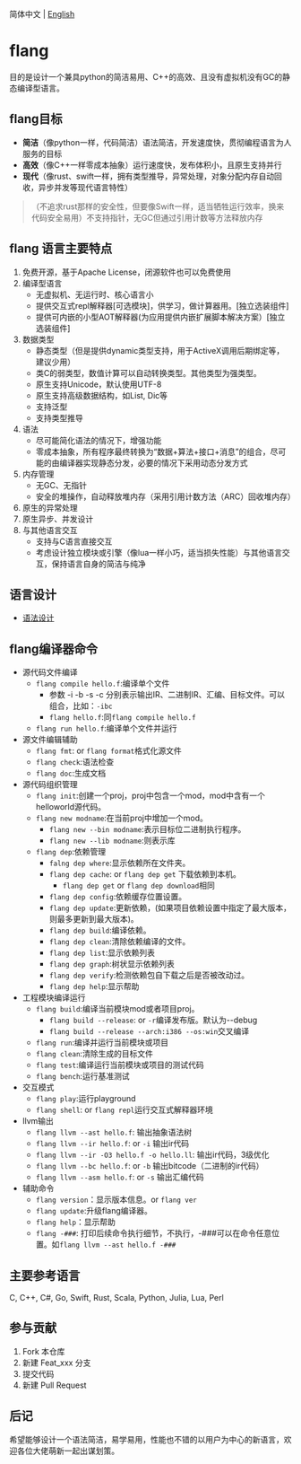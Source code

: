 简体中文 | [English](README.en.md)

#  flang

目的是设计一个兼具python的简洁易用、C++的高效、且没有虚拟机没有GC的静态编译型语言。

## flang目标

+ **简洁**（像python一样，代码简洁）语法简洁，开发速度快，贯彻编程语言为人服务的目标
+ **高效**（像C++一样零成本抽象）运行速度快，发布体积小，且原生支持并行
+ **现代**（像rust、swift一样，拥有类型推导，异常处理，对象分配内存自动回收，异步并发等现代语言特性）


> （不追求rust那样的安全性，但要像Swift一样，适当牺牲运行效率，换来代码安全易用）不支持指针，无GC但通过引用计数等方法释放内存

## flang 语言主要特点

1. 免费开源，基于Apache License，闭源软件也可以免费使用
2. 编译型语言
    + 无虚拟机、无运行时、核心语言小
    + 提供交互式repl解释器\[可选模块\]，供学习，做计算器用。\[独立选装组件\]
    + 提供可内嵌的小型AOT解释器(为应用提供内嵌扩展脚本解决方案）\[独立选装组件\]
3. 数据类型
	+ 静态类型（但是提供dynamic类型支持，用于ActiveX调用后期绑定等，建议少用）
	+ 类C的弱类型，数值计算可以自动转换类型。其他类型为强类型。
	+ 原生支持Unicode，默认使用UTF-8
	+ 原生支持高级数据结构，如List, Dic等
	+ 支持泛型
	+ 支持类型推导
4. 语法
    + 尽可能简化语法的情况下，增强功能
	+ 零成本抽象，所有程序最终转换为“数据+算法+接口+消息”的组合，尽可能的由编译器实现静态分发，必要的情况下采用动态分发方式
5. 内存管理
	+ 无GC、无指针
	+ 安全的堆操作，自动释放堆内存（采用引用计数方法（ARC）回收堆内存）
6. 原生的异常处理
7. 原生异步、并发设计
8. 与其他语言交互
	+ 支持与C语言直接交互
	+ 考虑设计独立模块或引擎（像lua一样小巧，适当损失性能）与其他语言交互，保持语言自身的简洁与纯净

## 语言设计

+ [语法设计](doc/specification/中文/目录.md)

## flang编译器命令

+ 源代码文件编译
    - `flang compile hello.f`:编译单个文件
        * 参数 -i -b -s -c 分别表示输出IR、二进制IR、汇编、目标文件。可以组合，比如：`-ibc`
        * `flang hello.f`:同`flang compile hello.f`
    - `flang run hello.f`:编译单个文件并运行
+ 源文件编辑辅助
    - `flang fmt`: or `flang format`格式化源文件
    - `flang check`:语法检查
    - `flang doc`:生成文档
+ 源代码组织管理
    - `flang init`:创建一个proj，proj中包含一个mod，mod中含有一个helloworld源代码。
    - `flang new modname`:在当前proj中增加一个mod。
        * `flang new --bin modname`:表示目标位二进制执行程序。
        * `flang new --lib modname`:则表示库 
    - `flang dep`:依赖管理
        * `falng dep where`:显示依赖所在文件夹。
        * `flang dep cache`: or `flang dep get` 下载依赖到本机。
            + `flang dep get` or `flang dep download`相同
        * `flang dep config`:依赖缓存位置设置。
        * `flang dep update`:更新依赖，(如果项目依赖设置中指定了最大版本，则最多更新到最大版本)。
        * `flang dep build`:编译依赖。
        * `flang dep clean`:清除依赖编译的文件。
        * `flang dep list`:显示依赖列表
        * `flang dep graph`:树状显示依赖列表
        * `flang dep verify`:检测依赖包自下载之后是否被改动过。
        * `flang dep help`:显示帮助
+ 工程模块编译运行
    - `flang build`:编译当前模块mod或者项目proj。
        * `flang build --release`: or `-r`编译发布版。默认为--debug
        * `flang build --release --arch:i386 --os:win`交叉编译
    - `flang run`:编译并运行当前模块或项目
    - `flang clean`:清除生成的目标文件
    - `flang test`:编译运行当前模块或项目的测试代码
    - `flang bench`:运行基准测试
+ 交互模式
    - `flang play`:运行playground
    - `flang shell`: or `flang repl`运行交互式解释器环境
+ llvm输出
	- `flang llvm --ast hello.f`:  输出抽象语法树
	- `flang llvm --ir hello.f`: or `-i` 输出ir代码
	- `flang llvm --ir -O3 hello.f -o hello.ll`: 输出ir代码，3级优化
	- `flang llvm --bc hello.f`: or `-b` 输出bitcode（二进制的ir代码）
	- `flang llvm --asm hello.f`: or `-s` 输出汇编代码
+ 辅助命令
    - `flang version`：显示版本信息。or `flang ver`
    - `flang update`:升级flang编译器。
    - `flang help`：显示帮助
	- `flang -###`: 打印后续命令执行细节，不执行，-###可以在命令任意位置。如`flang llvm --ast hello.f -###`

 
## 主要参考语言

C, C++, C#, Go, Swift, Rust, Scala, Python, Julia, Lua, Perl

## 参与贡献

1.  Fork 本仓库
2.  新建 Feat_xxx 分支
3.  提交代码
4.  新建 Pull Request

## 后记

希望能够设计一个语法简洁，易学易用，性能也不错的以用户为中心的新语言，欢迎各位大佬萌新一起出谋划策。
